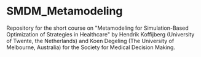 # SMDM_Metamodeling
Repository for the short course on "Metamodeling for Simulation-Based Optimization of Strategies in Healthcare" by Hendrik Koffijberg (University of Twente, the Netherlands) and Koen Degeling (The University of Melbourne, Australia) for the Society for Medical Decision Making.
